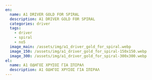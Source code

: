 ```yaml
---
en:
  name: A1 DRIVER GOLD FOR SPIRAL
  description: A1 DRIVER GOLD FOR SPIRAL
  categories: driver
  tags:
    - driver
    - spiral
    - no5
  image_main: /assets/img/a1_driver_gold_for_spiral.webp
  image_150: /assets/img/a1_driver_gold_for_spiral-150x150.webp
  image_300: /assets/img/a1_driver_gold_for_spiral-300x300.webp
el:
  name: A1 ΟΔΗΓΟΣ ΧΡΥΣΟΣ ΓΙΑ ΣΠΙΡΑΛ
  description: A1 ΟΔΗΓΟΣ ΧΡΥΣΟΣ ΓΙΑ ΣΠΙΡΑΛ
---
```

